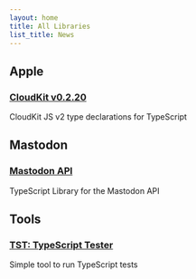```yaml
---
layout: home
title: All Libraries
list_title: News
---
```




## Apple

### [CloudKit v0.2.20](/tsl-apple-cloudkit/)

CloudKit JS v2 type declarations for TypeScript



## Mastodon

### [Mastodon API](/tsl-mastodon-api/)

TypeScript Library for the Mastodon API



## Tools

### [TST: TypeScript Tester](/tst/)

Simple tool to run TypeScript tests
